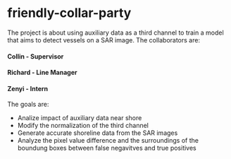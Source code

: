 # friendly-collar-party

The project is about using auxiliary data as a third channel to train a model that aims to detect vessels on a SAR image. The collaborators are:

#### Collin - Supervisor
#### Richard - Line Manager
#### Zenyi - Intern

The goals are:
* Analize impact of auxiliary data near shore
* Modify the normalization of the third channel
* Generate accurate shoreline data from the SAR images
* Analyze the pixel value difference and the surroundings of the boundung boxes between false negavitves and true positives
